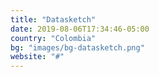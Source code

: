 ```yaml
---
title: "Datasketch"
date: 2019-08-06T17:34:46-05:00
country: "Colombia"
bg: "images/bg-datasketch.png"
website: "#"
---
```


